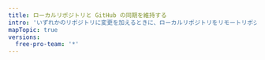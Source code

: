 ```yaml
---
title: ローカルリポジトリと GitHub の同期を維持する
intro: 'いずれかのリポジトリに変更を加えるときに、ローカルリポジトリをリモートリポジトリと同期させることができます。 Gitでは、「リモート」とは、コードが保管されているサーバーのことです。 あなたの場合、サーバーは、{{ site.data.variables.product.prodname_dotcom }}、または{{ site.data.variables.product.prodname_enterprise }}にあるリポジトリです。'
mapTopic: true
versions:
  free-pro-team: '*'
---
```


